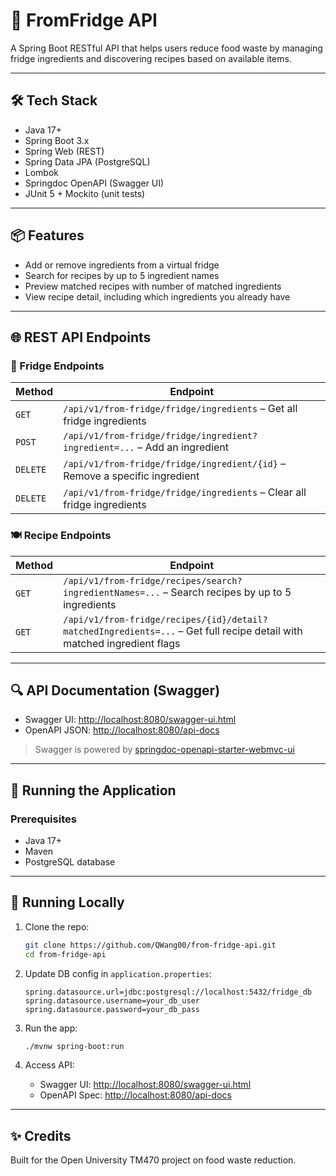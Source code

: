 # 🧊 FromFridge API

A Spring Boot RESTful API that helps users reduce food waste by managing fridge ingredients and discovering recipes based on available items.

---

## 🛠️ Tech Stack

- Java 17+
- Spring Boot 3.x
- Spring Web (REST)
- Spring Data JPA (PostgreSQL)
- Lombok
- Springdoc OpenAPI (Swagger UI)
- JUnit 5 + Mockito (unit tests)

---

## 📦 Features

- Add or remove ingredients from a virtual fridge
- Search for recipes by up to 5 ingredient names
- Preview matched recipes with number of matched ingredients
- View recipe detail, including which ingredients you already have

---

## 🌐 REST API Endpoints

### 🧊 Fridge Endpoints

| Method | Endpoint |
|--------|----------|
| `GET`  | `/api/v1/from-fridge/fridge/ingredients` – Get all fridge ingredients |
| `POST` | `/api/v1/from-fridge/fridge/ingredient?ingredient=...` – Add an ingredient |
| `DELETE` | `/api/v1/from-fridge/fridge/ingredient/{id}` – Remove a specific ingredient |
| `DELETE` | `/api/v1/from-fridge/fridge/ingredients` – Clear all fridge ingredients |

### 🍽️ Recipe Endpoints

| Method | Endpoint |
|--------|----------|
| `GET`  | `/api/v1/from-fridge/recipes/search?ingredientNames=...` – Search recipes by up to 5 ingredients |
| `GET`  | `/api/v1/from-fridge/recipes/{id}/detail?matchedIngredients=...` – Get full recipe detail with matched ingredient flags |

---

## 🔍 API Documentation (Swagger)

- Swagger UI: [http://localhost:8080/swagger-ui.html](http://localhost:8080/swagger-ui.html)
- OpenAPI JSON: [http://localhost:8080/api-docs](http://localhost:8080/api-docs)

> Swagger is powered by [springdoc-openapi-starter-webmvc-ui](https://mvnrepository.com/artifact/org.springdoc/springdoc-openapi-starter-webmvc-ui)

---

## 🚀 Running the Application

### Prerequisites

- Java 17+
- Maven
- PostgreSQL database

---

## 🧪 Running Locally

1. Clone the repo:

   ```bash
   git clone https://github.com/QWang00/from-fridge-api.git
   cd from-fridge-api
   ```

2. Update DB config in `application.properties`:

   ```properties
   spring.datasource.url=jdbc:postgresql://localhost:5432/fridge_db
   spring.datasource.username=your_db_user
   spring.datasource.password=your_db_pass
   ```

3. Run the app:

   ```bash
   ./mvnw spring-boot:run
   ```

4. Access API:

   * Swagger UI: [http://localhost:8080/swagger-ui.html](http://localhost:8080/swagger-ui.html)
   * OpenAPI Spec: [http://localhost:8080/api-docs](http://localhost:8080/api-docs)


---

## ✨ Credits

Built for the Open University TM470 project on food waste reduction.


